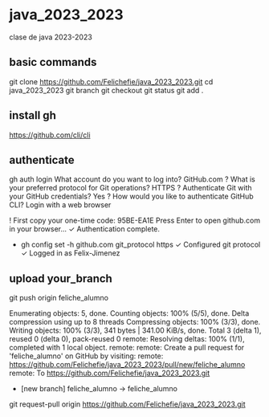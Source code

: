 # java_2023_2023
clase de java 2023-2023

## basic commands

git clone https://github.com/Felichefie/java_2023_2023.git
cd java_2023_2023
git branch <Your branch Name>
git checkout <Your branch name>
git status
git add .

## install gh
https://github.com/cli/cli

## authenticate
gh auth login
What account do you want to log into? GitHub.com
? What is your preferred protocol for Git operations? HTTPS
? Authenticate Git with your GitHub credentials? Yes
? How would you like to authenticate GitHub CLI? Login with a web browser

! First copy your one-time code: 95BE-EA1E
Press Enter to open github.com in your browser... 
✓ Authentication complete.
- gh config set -h github.com git_protocol https
✓ Configured git protocol
✓ Logged in as Felix-Jimenez

## upload your_branch
git push origin feliche_alumno

Enumerating objects: 5, done.
Counting objects: 100% (5/5), done.
Delta compression using up to 8 threads
Compressing objects: 100% (3/3), done.
Writing objects: 100% (3/3), 341 bytes | 341.00 KiB/s, done.
Total 3 (delta 1), reused 0 (delta 0), pack-reused 0
remote: Resolving deltas: 100% (1/1), completed with 1 local object.
remote: 
remote: Create a pull request for 'feliche_alumno' on GitHub by visiting:
remote:      https://github.com/Felichefie/java_2023_2023/pull/new/feliche_alumno
remote: 
To https://github.com/Felichefie/java_2023_2023.git
 * [new branch]      feliche_alumno -> feliche_alumno

 git request-pull origin https://github.com/Felichefie/java_2023_2023.git




